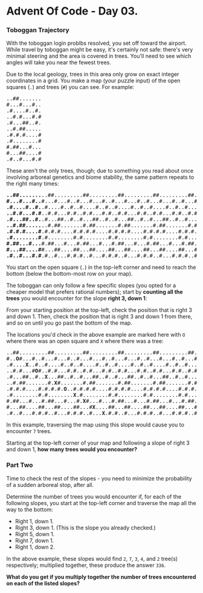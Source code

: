 # Advent Of Code - Day 03.
### Toboggan Trajectory
With the toboggan login problbs resolved, you set off toward the airport.
While travel by toboggan might be easy, it's certainly not safe: there's very minimal steering and the area is covered in trees.
You'll need to see which angles will take you near the fewest trees.

Due to the local geology, trees in this area only grow on exact integer coordinates in a grid.
You make a map (your puzzle input) of the open squares (`.`) and trees (`#`) you can see. For example:

<pre>
..##.......
#...#...#..
.#....#..#.
..#.#...#.#
.#...##..#.
..#.##.....
.#.#.#....#
.#........#
#.##...#...
#...##....#
.#..#...#.#
</pre>

These aren't the only trees, though;
due to something you read about once involving arboreal genetics and biome stability, the same pattern repeats to the right many times:

<pre>
<b>..##.......</b>..##.........##.........##.........##.........##.......  --->
<b>#...#...#..</b>#...#...#..#...#...#..#...#...#..#...#...#..#...#...#..
<b>.#....#..#.</b>.#....#..#..#....#..#..#....#..#..#....#..#..#....#..#.
<b>..#.#...#.#</b>..#.#...#.#..#.#...#.#..#.#...#.#..#.#...#.#..#.#...#.#
<b>.#...##..#.</b>.#...##..#..#...##..#..#...##..#..#...##..#..#...##..#.
<b>..#.##.....</b>..#.##.......#.##.......#.##.......#.##.......#.##.....  --->
<b>.#.#.#....#</b>.#.#.#....#.#.#.#....#.#.#.#....#.#.#.#....#.#.#.#....#
<b>.#........#</b>.#........#.#........#.#........#.#........#.#........#
<b>#.##...#...</b>#.##...#...#.##...#...#.##...#...#.##...#...#.##...#...
<b>#...##....#</b>#...##....##...##....##...##....##...##....##...##....#
<b>.#..#...#.#</b>.#..#...#.#.#..#...#.#.#..#...#.#.#..#...#.#.#..#...#.#  --->
</pre>

You start on the open square (`.`) in the top-left corner and need to reach the bottom (below the bottom-most row on your map).

The toboggan can only follow a few specific slopes (you opted for a cheaper model that prefers rational numbers);
start by **counting all the trees** you would encounter for the slope **right 3, down 1**:

From your starting position at the top-left, check the position that is right 3 and down 1.
Then, check the position that is right 3 and down 1 from there, and so on until you go past the bottom of the map.

The locations you'd check in the above example are marked here with `O` where there was an open square and `X` where there was a tree:

<pre>
..##.........##.........##.........##.........##.........##.......  --->
#..<b>O</b>#...#..#...#...#..#...#...#..#...#...#..#...#...#..#...#...#..
.#....<b>X</b>..#..#....#..#..#....#..#..#....#..#..#....#..#..#....#..#.
..#.#...#<b>O</b>#..#.#...#.#..#.#...#.#..#.#...#.#..#.#...#.#..#.#...#.#
.#...##..#..<b>X</b>...##..#..#...##..#..#...##..#..#...##..#..#...##..#.
..#.##.......#.<b>X</b>#.......#.##.......#.##.......#.##.......#.##.....  --->
.#.#.#....#.#.#.#.<b>O</b>..#.#.#.#....#.#.#.#....#.#.#.#....#.#.#.#....#
.#........#.#........<b>X</b>.#........#.#........#.#........#.#........#
#.##...#...#.##...#...#.<b>X</b>#...#...#.##...#...#.##...#...#.##...#...
#...##....##...##....##...#<b>X</b>....##...##....##...##....##...##....#
.#..#...#.#.#..#...#.#.#..#...<b>X</b>.#.#..#...#.#.#..#...#.#.#..#...#.#  --->
</pre>

In this example, traversing the map using this slope would cause you to encounter `7` trees.

Starting at the top-left corner of your map and following a slope of right 3 and down 1, **how many trees would you encounter?**

### Part Two
Time to check the rest of the slopes - you need to minimize the probability of a sudden arboreal stop, after all.

Determine the number of trees you would encounter if, for each of the following slopes,
you start at the top-left corner and traverse the map all the way to the bottom:

- Right 1, down 1.
- Right 3, down 1. (This is the slope you already checked.)
- Right 5, down 1.
- Right 7, down 1.
- Right 1, down 2.

In the above example, these slopes would find `2`, `7`, `3`, `4`, and `2` tree(s) respectively;
multiplied together, these produce the answer `336`.

**What do you get if you multiply together the number of trees encountered on each of the listed slopes?**